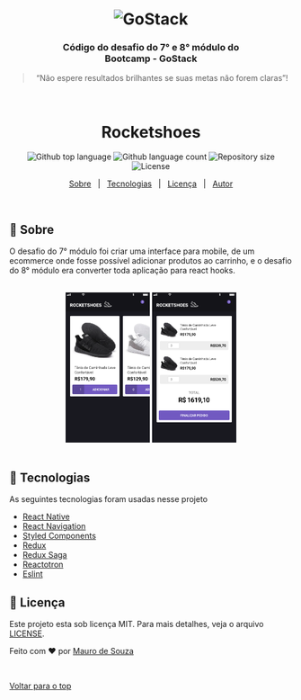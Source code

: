 <h1 align="center" id="top">
    <img alt="GoStack" src="https://rocketseat-cdn.s3-sa-east-1.amazonaws.com/bootcamp-header.png" width="200px" />
</h1>

<h3 align="center">
  Código do desafio do 7° e 8° módulo do <br> Bootcamp - GoStack
</h3>

<blockquote align="center">“Não espere resultados brilhantes se suas metas não forem claras”!</blockquote>

<br>

<h1 align="center">Rocketshoes</h1>

<p align="center">
  <img alt="Github top language" src="https://img.shields.io/github/languages/top/maurodesouza/mobile-gostack-redux-challenge?color=7154c1">

  <img alt="Github language count" src="https://img.shields.io/github/languages/count/maurodesouza/mobile-gostack-redux-challenge?color=7154c1">

  <img alt="Repository size" src="https://img.shields.io/github/repo-size/maurodesouza/mobile-gostack-redux-challenge?color=7154c1">

  <img alt="License" src="https://img.shields.io/github/license/maurodesouza/mobile-gostack-redux-challenge?color=7154c1">
</p>

<p align="center">
  <a href="#dart-sobre">Sobre</a> &#xa0; | &#xa0;
  <a href="#rocket-tecnologias">Tecnologias</a> &#xa0; | &#xa0;
  <a href="#memo-licença">Licença</a> &#xa0; | &#xa0;
  <a href="https://github.com/maurodesouza" target="_blank">Autor</a>
</p>

<br>

## :dart: Sobre ##

O desafio do 7° módulo foi criar uma interface para mobile, de um ecommerce onde fosse possível adicionar produtos ao carrinho, e o desafio do 8° módulo era converter toda aplicação para react hooks.

<br>

<div align="center">
  <img src="./.github/app.svg" width="150" alt="Rocketshoes app">
  <img src="./.github/cart.svg" width="150" alt="Rocketshoes cart">
</div>

<br>

## :rocket: Tecnologias ##

As seguintes tecnologias foram usadas nesse projeto

- [React Native](https://reactnative.dev/)
- [React Navigation](https://reactnavigation.org/)
- [Styled Components](https://styled-components.com/)
- [Redux](https://redux.js.org/)
- [Redux Saga](https://redux-saga.js.org/)
- [Reactotron](https://infinite.red/reactotron)
- [Eslint](https://eslint.org/)

## :memo: Licença ##

Este projeto esta sob licença MIT. Para mais detalhes, veja o arquivo [LICENSE](LICENSE.md).


Feito com :heart: por <a href="https://github.com/maurodesouza" target="_blank">Mauro de Souza</a>

&#xa0;

<a href="#top">Voltar para o top</a>
